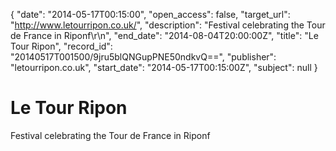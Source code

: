 {
  "date": "2014-05-17T00:15:00", 
  "open_access": false, 
  "target_url": "http://www.letourripon.co.uk/", 
  "description": "Festival celebrating the Tour de France in Riponf\r\n", 
  "end_date": "2014-08-04T20:00:00Z", 
  "title": "Le Tour Ripon", 
  "record_id": "20140517T001500/9jru5blQNGupPNE50ndkvQ==", 
  "publisher": "letourripon.co.uk", 
  "start_date": "2014-05-17T00:15:00Z", 
  "subject": null
}

# Le Tour Ripon

Festival celebrating the Tour de France in Riponf
